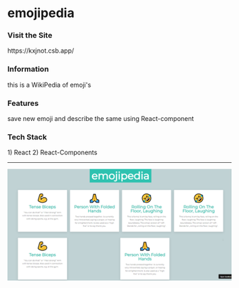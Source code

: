 # emojipedia





<h3>Visit the Site</h3> https://kxjnot.csb.app/  

<h3>Information </h3> this is a WikiPedia of emoji's

<h3>Features </h3> save new emoji and describe the same using React-component  

<h3>Tech Stack </h3>  1) React 2) React-Components

<hr>  

<img src="emoji.png" >
